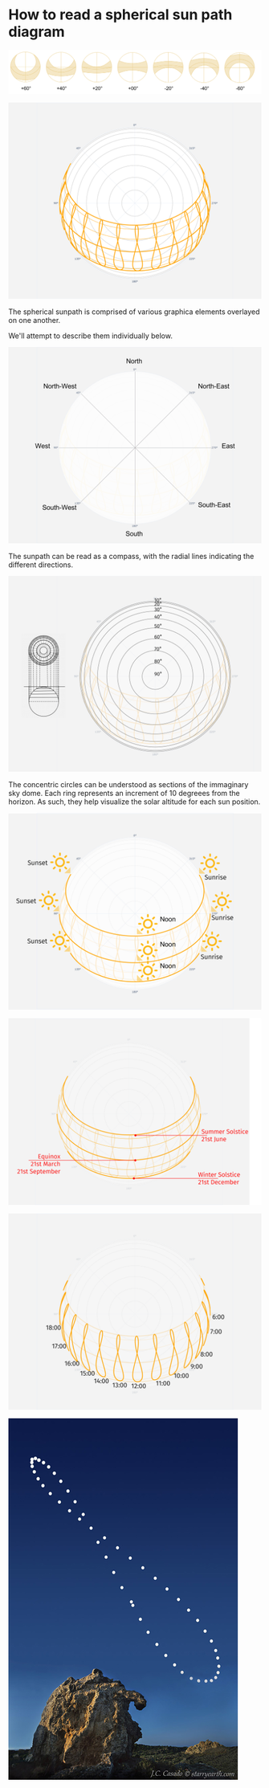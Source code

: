# How to read a spherical sun path diagram

![Sun paths change shape depending on the latitude of the selected location](../../../../.gitbook/assets/01.png)

![](../../../../.gitbook/assets/02.png)

The spherical sunpath is comprised of various graphica elements overlayed on one another.

We'll attempt to describe them individually below.

![](../../../../.gitbook/assets/03.png)

The sunpath can be read as a compass, with the radial lines indicating the different directions.

![](../../../../.gitbook/assets/04b.png)

The concentric circles can be understood as sections of the immaginary sky dome. Each ring represents an increment of 10 degreees from the horizon. As such, they help visualize the solar altitude for each sun position.

![](../../../../.gitbook/assets/05.png)

![](../../../../.gitbook/assets/06.png)

![](../../../../.gitbook/assets/07.png)

![](../../../../.gitbook/assets/08.png)
